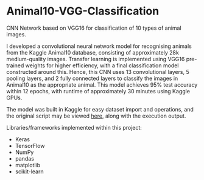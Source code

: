 # Animal10-VGG-Classification
CNN Network based on VGG16 for classification of 10 types of animal images.

I developed a convolutional neural network model for recognising animals from the Kaggle Animal10 database, consisting of approximately 28k medium-quality images. Transfer learning is implemented using VGG16 pre-trained weights for higher efficiency, with a final classification model constructed around this. Hence, this CNN uses 13 convolutional layers, 5 pooling layers, and 2 fully connected layers to classify the images in Animal10 as the appropriate animal. This model achieves 95% test accuracy within 12 epochs, with runtime of approximately 30 minutes using Kaggle GPUs. 

The model was built in Kaggle for easy dataset import and operations, and the original script may be viewed [here](https://www.kaggle.com/marcusdeans/animal10-classification "Kaggle Project"), along with the execution output.

Libraries/frameworks implemented within this project:

* Keras
* TensorFlow
* NumPy
* pandas
* matplotlib
* scikit-learn
